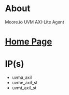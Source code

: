 # About
Moore.io UVM AXI-Lite Agent

# [Home Page](https://datum-technology-corporation.github.io/uvma_axil/)

# IP(s)
* uvma_axil
* uvme_axil_st
* uvmt_axil_st
